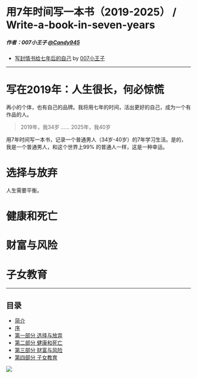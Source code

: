 # 用7年时间写一本书（2019-2025） / Write-a-book-in-seven-years
##### 作者：007小王子 [@Candy945](https://github.com/Candy945)

* [写封情书给七年后的自己](https://www.jianshu.com/p/3219bd71933f) by [007小王子](https://www.jianshu.com/u/af5994a96e77)


-----

# 写在2019年：人生很长，何必惊慌

再小的个体，也有自己的品牌。我将用七年的时间，活出更好的自己，成为一个有作品的人。

> 2019年，我34岁
> ……
> 2025年，我40岁

用7年时间写一本书，记录一个普通男人（34岁-40岁）的7年学习生活。是的，我是一个普通男人，和这个世界上99% 的普通人一样，这是一种幸运。

# 选择与放弃

人生需要平衡。


# 健康和死亡




# 财富与风险




# 子女教育














-----

## 目录

* [简介](README.md)
* [序](Forword.md)
* [第一部分 选择与放弃](Chapter0.md)
* [第二部分 健康和死亡](Chapter1.md)
* [第三部分 财富与风险](Chapter2.md)
* [第四部分 子女教育](Chapter3.md)

![](images/cover.jpg)
